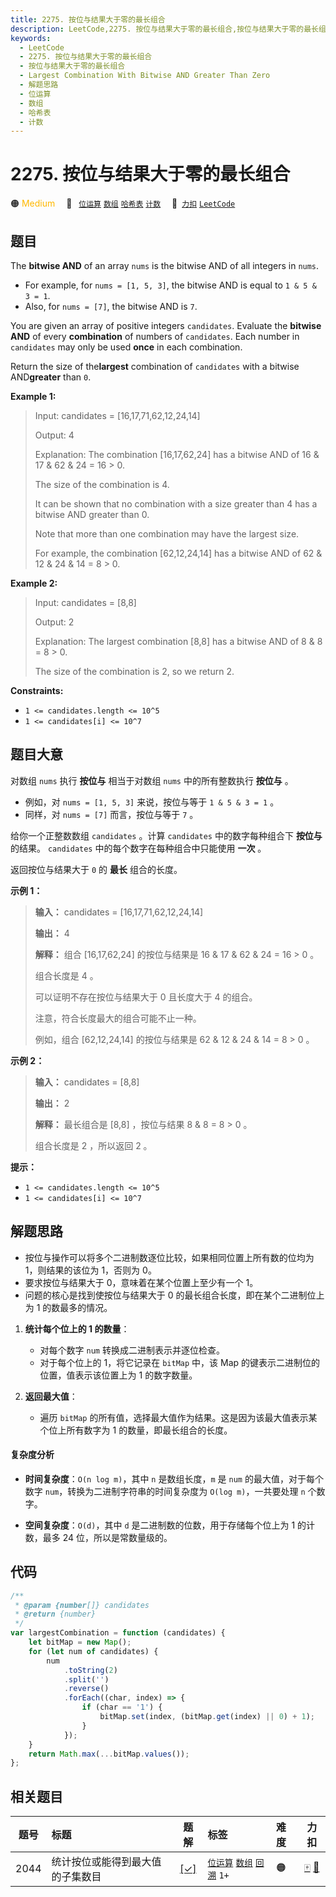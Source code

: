 ```yaml
---
title: 2275. 按位与结果大于零的最长组合
description: LeetCode,2275. 按位与结果大于零的最长组合,按位与结果大于零的最长组合,Largest Combination With Bitwise AND Greater Than Zero,解题思路,位运算,数组,哈希表,计数
keywords:
  - LeetCode
  - 2275. 按位与结果大于零的最长组合
  - 按位与结果大于零的最长组合
  - Largest Combination With Bitwise AND Greater Than Zero
  - 解题思路
  - 位运算
  - 数组
  - 哈希表
  - 计数
---
```


# 2275. 按位与结果大于零的最长组合

🟠 <font color=#ffb800>Medium</font>&emsp; 🔖&ensp; [`位运算`](/tag/bit-manipulation.md) [`数组`](/tag/array.md) [`哈希表`](/tag/hash-table.md) [`计数`](/tag/counting.md)&emsp; 🔗&ensp;[`力扣`](https://leetcode.cn/problems/largest-combination-with-bitwise-and-greater-than-zero) [`LeetCode`](https://leetcode.com/problems/largest-combination-with-bitwise-and-greater-than-zero)

## 题目

The **bitwise AND** of an array `nums` is the bitwise AND of all integers in
`nums`.

- For example, for `nums = [1, 5, 3]`, the bitwise AND is equal to `1 & 5 & 3 = 1`.
- Also, for `nums = [7]`, the bitwise AND is `7`.

You are given an array of positive integers `candidates`. Evaluate the
**bitwise AND** of every **combination** of numbers of `candidates`. Each
number in `candidates` may only be used **once** in each combination.

Return the size of the**largest** combination of `candidates` with a
bitwise AND**greater** than `0`.

**Example 1:**

> Input: candidates = [16,17,71,62,12,24,14]
>
> Output: 4
>
> Explanation: The combination [16,17,62,24] has a bitwise AND of 16 & 17 & 62 & 24 = 16 > 0.
>
> The size of the combination is 4.
>
> It can be shown that no combination with a size greater than 4 has a bitwise AND greater than 0.
>
> Note that more than one combination may have the largest size.
>
> For example, the combination [62,12,24,14] has a bitwise AND of 62 & 12 & 24 & 14 = 8 > 0.

**Example 2:**

> Input: candidates = [8,8]
>
> Output: 2
>
> Explanation: The largest combination [8,8] has a bitwise AND of 8 & 8 = 8 > 0.
>
> The size of the combination is 2, so we return 2.

**Constraints:**

- `1 <= candidates.length <= 10^5`
- `1 <= candidates[i] <= 10^7`

## 题目大意

对数组 `nums` 执行 **按位与** 相当于对数组 `nums` 中的所有整数执行 **按位与** 。

- 例如，对 `nums = [1, 5, 3]` 来说，按位与等于 `1 & 5 & 3 = 1` 。
- 同样，对 `nums = [7]` 而言，按位与等于 `7` 。

给你一个正整数数组 `candidates` 。计算 `candidates` 中的数字每种组合下 **按位与** 的结果。 `candidates`
中的每个数字在每种组合中只能使用 **一次** 。

返回按位与结果大于 `0` 的 **最长** 组合的长度。

**示例 1：**

> **输入：** candidates = [16,17,71,62,12,24,14]
>
> **输出：** 4
>
> **解释：** 组合 [16,17,62,24] 的按位与结果是 16 & 17 & 62 & 24 = 16 > 0 。
>
> 组合长度是 4 。
>
> 可以证明不存在按位与结果大于 0 且长度大于 4 的组合。
>
> 注意，符合长度最大的组合可能不止一种。
>
> 例如，组合 [62,12,24,14] 的按位与结果是 62 & 12 & 24 & 14 = 8 > 0 。

**示例 2：**

> **输入：** candidates = [8,8]
>
> **输出：** 2
>
> **解释：** 最长组合是 [8,8] ，按位与结果 8 & 8 = 8 > 0 。
>
> 组合长度是 2 ，所以返回 2 。

**提示：**

- `1 <= candidates.length <= 10^5`
- `1 <= candidates[i] <= 10^7`

## 解题思路

- 按位与操作可以将多个二进制数逐位比较，如果相同位置上所有数的位均为 1，则结果的该位为 1，否则为 0。
- 要求按位与结果大于 0，意味着在某个位置上至少有一个 1。
- 问题的核心是找到使按位与结果大于 0 的最长组合长度，即在某个二进制位上为 1 的数最多的情况。

1. **统计每个位上的 1 的数量**：

   - 对每个数字 `num` 转换成二进制表示并逐位检查。
   - 对于每个位上的 1，将它记录在 `bitMap` 中，该 Map 的键表示二进制位的位置，值表示该位置上为 1 的数字数量。

2. **返回最大值**：
   - 遍历 `bitMap` 的所有值，选择最大值作为结果。这是因为该最大值表示某个位上所有数字为 1 的数量，即最长组合的长度。

#### 复杂度分析

- **时间复杂度**：`O(n log m)`，其中 `n` 是数组长度，`m` 是 `num` 的最大值，对于每个数字 `num`，转换为二进制字符串的时间复杂度为 `O(log m)`，一共要处理 `n` 个数字。

- **空间复杂度**：`O(d)`，其中 `d` 是二进制数的位数，用于存储每个位上为 1 的计数，最多 24 位，所以是常数量级的。

## 代码

```javascript
/**
 * @param {number[]} candidates
 * @return {number}
 */
var largestCombination = function (candidates) {
	let bitMap = new Map();
	for (let num of candidates) {
		num
			.toString(2)
			.split('')
			.reverse()
			.forEach((char, index) => {
				if (char == '1') {
					bitMap.set(index, (bitMap.get(index) || 0) + 1);
				}
			});
	}
	return Math.max(...bitMap.values());
};
```

## 相关题目

<!-- prettier-ignore -->
| 题号 | 标题 | 题解 | 标签 | 难度 | 力扣 |
| :------: | :------ | :------: | :------ | :------ | :------: |
| 2044 | 统计按位或能得到最大值的子集数目 | [[✓]](/problem/2044.md) |  [`位运算`](/tag/bit-manipulation.md) [`数组`](/tag/array.md) [`回溯`](/tag/backtracking.md) `1+` | 🟠 | [🀄️](https://leetcode.cn/problems/count-number-of-maximum-bitwise-or-subsets) [🔗](https://leetcode.com/problems/count-number-of-maximum-bitwise-or-subsets) |